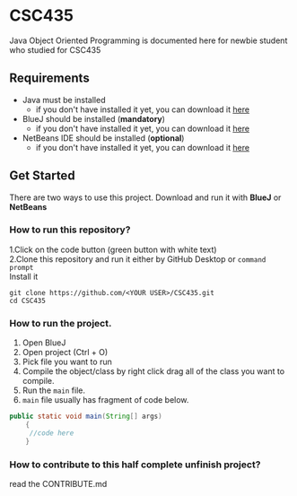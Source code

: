 # CSC435
 Java Object Oriented Programming is documented here for newbie student who studied for CSC435
 

## Requirements

- Java must be installed
    - if you don't have installed it yet, you can download it [here](https://www.oracle.com/java/technologies/downloads/)
- BlueJ should be installed (**mandatory**)
    - if you don't have installed it yet, you can download it [here](https://www.bluej.org/)
- NetBeans IDE should be installed (**optional**)
    - if you don't have installed it yet, you can download it [here](https://netbeans.apache.org//)

## Get Started

There are two ways to use this project. Download and run it with **BlueJ** or **NetBeans**  

### How to run this repository?
1.Click on the code button (green button with white text)  
2.Clone this repository and run it either by GitHub Desktop or ``command prompt``  
Install it
```git
git clone https://github.com/<YOUR USER>/CSC435.git
cd CSC435
```


### How to run the project.
1. Open BlueJ
2. Open project (Ctrl + O)
3. Pick file you want to run
4. Compile the object/class  by right click drag all of the class you want to compile.
5. Run the ``main`` file. 
6. ``main`` file usually has fragment of code below.

```java
public static void main(String[] args)
    {
     //code here
    }
```


### How to contribute to this half complete unfinish project?
read the CONTRIBUTE.md
